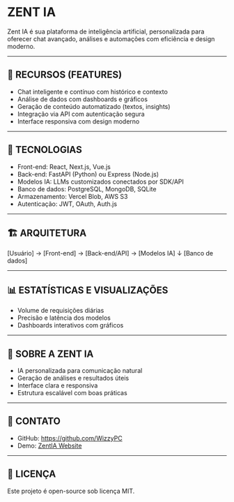 
ZENT IA
=======

Zent IA é sua plataforma de inteligência artificial, personalizada para oferecer chat avançado, análises e automações com eficiência e design moderno.

------------------------
🚀 RECURSOS (FEATURES)
------------------------

- Chat inteligente e contínuo com histórico e contexto
- Análise de dados com dashboards e gráficos
- Geração de conteúdo automatizado (textos, insights)
- Integração via API com autenticação segura
- Interface responsiva com design moderno

------------------------
🧰 TECNOLOGIAS
------------------------

- Front-end: React, Next.js, Vue.js
- Back-end: FastAPI (Python) ou Express (Node.js)
- Modelos IA: LLMs customizados conectados por SDK/API
- Banco de dados: PostgreSQL, MongoDB, SQLite
- Armazenamento: Vercel Blob, AWS S3
- Autenticação: JWT, OAuth, Auth.js

------------------------
🏗️ ARQUITETURA
------------------------

[Usuário] → [Front-end] → [Back-end/API] → [Modelos IA]
                                ↓
                          [Banco de dados]

------------------------
📊 ESTATÍSTICAS E VISUALIZAÇÕES
------------------------

- Volume de requisições diárias
- Precisão e latência dos modelos
- Dashboards interativos com gráficos

------------------------
🧠 SOBRE A ZENT IA
------------------------

- IA personalizada para comunicação natural
- Geração de análises e resultados úteis
- Interface clara e responsiva
- Estrutura escalável com boas práticas

------------------------
👥 CONTATO
------------------------

- GitHub: https://github.com/WizzyPC
- Demo: [ZentIA Website](https://zentinteligenceartifical.vercel.app/)

------------------------
📄 LICENÇA
------------------------

Este projeto é open-source sob licença MIT.
